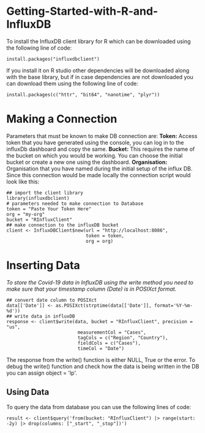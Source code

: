 # Getting-Started-with-R-and-InfluxDB

To install the InfluxDB client library for R which can be downloaded using the following line of code:
```
install.packages("influxdbclient")
```
If you install it on R studio other dependencies will be downloaded along with the base library, but if in case dependencies are not downloaded you can download them using the following line of code:
```
install.packages(c("httr", "bit64", "nanotime", "plyr"))
```
# Making a Connection

Parameters that must be known to make DB connection are:
**Token:** Access token that you have generated using the console, you can log in to the influxDb dashboard and copy the same.
**Bucket:** This requires the name of the bucket on which you would be working. You can choose the initial bucket or create a new one using the dashboard.
**Organisation:** Organisation that you have named during the initial setup of the influx DB.
Since this connection would be made locally the connection script would look like this:
```
## import the client library
library(influxdbclient)
# parameters needed to make connection to Database
token = "Paste Your Token Here"
org = "my-org"
bucket = "RInfluxClient"
## make connection to the influxDB bucket
client <- InfluxDBClient$new(url = "http://localhost:8086",
                             token = token,
                             org = org)
```



# Inserting Data 

*To store the Covid-19 data in InfluxDB using the write method you need to make sure that your timestamp column (Date) is in POSIXct format.*

```
## convert date column to POSIXct
data[['Date']] <- as.POSIXct(strptime(data[['Date']], format='%Y-%m-%d'))
## write data in influxDB
response <- client$write(data, bucket = "RInfluxClient", precision = "us",
                          measurementCol = "Cases",
                          tagCols = c("Region", "Country"),
                          fieldCols = c("Cases"),
                          timeCol = "Date")
```
The response from the write() function is either NULL, True or the error. To debug the write() function and check how the data is being written in the DB you can assign object = 'lp'.

## Using Data

To query the data from database you can use the following lines of code:

```
result <- client$query('from(bucket: "RInfluxClient") |> range(start: -2y) |> drop(columns: ["_start", "_stop"])')
```




